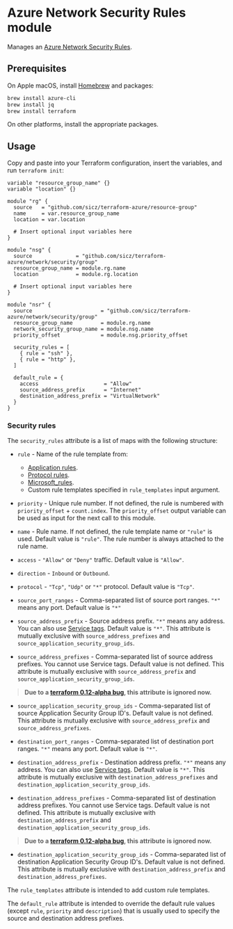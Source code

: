 # Azure Network Security Rules module

Manages an [Azure Network Security Rules](https://www.terraform.io/docs/providers/azurerm/r/network_security_rule.html).

## Prerequisites

On Apple macOS, install [Homebrew](http://brew.sh/) and packages:
```bash
brew install azure-cli
brew install jq
brew install terraform
```
On other platforms, install the appropriate packages.

## Usage

Copy and paste into your Terraform configuration, insert the variables, and
run `terraform init`:
```hcl
variable "resource_group_name" {}
variable "location" {}

module "rg" {
  source   = "github.com/sicz/terraform-azure/resource-group"
  name     = var.resource_group_name
  location = var.location

  # Insert optional input variables here
}

module "nsg" {
  source              = "github.com/sicz/terraform-azure/network/security/group"
  resource_group_name = module.rg.name
  location            = module.rg.location

  # Insert optional input variables here
}

module "nsr" {
  source                      = "github.com/sicz/terraform-azure/network/security/group"
  resource_group_name         = module.rg.name
  network_security_group_name = module.nsg.name
  priority_offset             = module.nsg.priority_offset

  security_rules = [
    { rule = "ssh" },
    { rule = "http" },
  ]

  default_rule = {
    access                     = "Allow"
    source_address_prefix      = "Internet"
    destination_address_prefix = "VirtualNetwork"
  }
}
```

### Security rules

The `security_rules` attribute is a list of maps with the following structure:

* `rule` - Name of the rule template from:
  * [Application rules](app_rule_templates.tf).
  * [Protocol rules](protocol_rule_templates.tf).
  * [Microsoft_rules](microsoft_rule_templates.tf).
  * Custom rule templates specified in `rule_templates` input argument.

* `priority` - Unique rule number. If not defined, the rule is numbered with
  `priority_offset` + `count.index`. The `priority_offset` output variable can
  be used as input for the next call to this module.

* `name` - Rule name. If not defined, the rule template name or `"rule"` is used.
  Default value is `"rule"`. The rule number is always attached to the rule name.

* `access` - `"Allow"` or `"Deny"` traffic. Default value is `"Allow"`.

* `direction` - `Inbound` or `Outbound`.

* `protocol` - `"Tcp"`, `"Udp"` or `"*"` protocol. Default value is `"Tcp"`.

* `source_port_ranges` - Comma-separated list of source port ranges.
  `"*"` means any port. Default value is `"*"`

* `source_address_prefix` - Source address prefix. `"*"` means any address.
  You can also use
  [Service tags](https://docs.microsoft.com/en-us/azure/virtual-network/security-overview#service-tags).
  Default value is `"*"`. This attribute is mutually exclusive with
  `source_address_prefixes` and `source_application_security_group_ids`.

* `source_address_prefixes` - Comma-separated list of source address prefixes.
  You cannot use Service tags. Default value is not defined. This attribute is
  mutually exclusive with `source_address_prefix` and
  `source_application_security_group_ids`.

> **Due to a [terraform 0.12-alpha bug](https://github.com/hashicorp/terraform/issues/19900),
> this attribute is ignored now.**

* `source_application_security_group_ids` - Comma-separated list of source
  Application Security Group ID's. Default value is not defined. This attribute
  is mutually exclusive with `source_address_prefix` and `source_address_prefixes`.


* `destination_port_ranges` - Comma-separated list of destination port ranges.
  `"*"` means any port. Default value is `"*"`.

* `destination_address_prefix` - Destination address prefix. `"*"` means any
  address. You can also use
  [Service tags](https://docs.microsoft.com/en-us/azure/virtual-network/security-overview#service-tags).
  Default value is `"*"`. This attribute is mutually exclusive with
  `destination_address_prefixes` and `destination_application_security_group_ids`.

* `destination_address_prefixes` - Comma-separated list of destination address
  prefixes. You cannot use Service tags. Default value is not defined. This
  attribute is mutually exclusive with `destination_address_prefix` and
  `destination_application_security_group_ids`.

> **Due to a [terraform 0.12-alpha bug](https://github.com/hashicorp/terraform/issues/19900),
> this attribute is ignored now.**

* `destination_application_security_group_ids` - Comma-separated list of
  destination Application Security Group ID's. Default value is not defined.
  This attribute is mutually exclusive with `destination_address_prefix` and
  `destination_address_prefixes`.

The `rule_templates` attribute is intended to add custom rule templates.

The `default_rule` attribute is intended to override the default rule values
(except `rule`, `priority` and `description`) that is usually used to specify
the source and destination address prefixes.

<!-- BEGINNING OF PRE-COMMIT-TERRAFORM DOCS HOOK -->
<!-- END OF PRE-COMMIT-TERRAFORM DOCS HOOK -->
